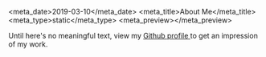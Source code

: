 
<meta_date>2019-03-10</meta_date>
<meta_title>About Me</meta_title>
<meta_type>static</meta_type>
<meta_preview></meta_preview>

Until here's no meaningful text, view my [Github profile ](https://github.com/ronaldschlenker) to get an impression of my work.
